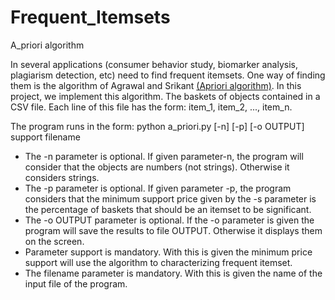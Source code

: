 # Frequent_Itemsets
A_priori algorithm

In several applications (consumer behavior study, biomarker analysis, plagiarism detection, etc) need to find frequent itemsets. 
One way of finding them is the algorithm of Agrawal and Srikant [(Apriori algorithm)](https://en.wikipedia.org/wiki/Apriori_algorithm). 
In this project, we implement this algorithm.
The baskets of objects contained in a CSV file. Each line of this file has the form: item_1, item_2, ..., item_n.

Τhe program runs in the form: python a_priori.py [-n] [-p] [-o OUTPUT] support filename

- The -n parameter is optional. If given parameter-n, the program will consider that the objects are numbers (not strings). Otherwise 
it considers strings.
- The -p parameter is optional. If given parameter -p, the program considers that the minimum support price given by the -s parameter 
is the percentage of baskets that should be an itemset to be significant.
- The -o OUTPUT parameter is optional. If the -o parameter is given the program will save the results to file OUTPUT. Otherwise it displays 
them on the screen.
- Parameter support is mandatory. With this is given the minimum price support will use the algorithm to characterizing frequent itemset.
- The filename parameter is mandatory. With this is given the name of the input file of the program.
